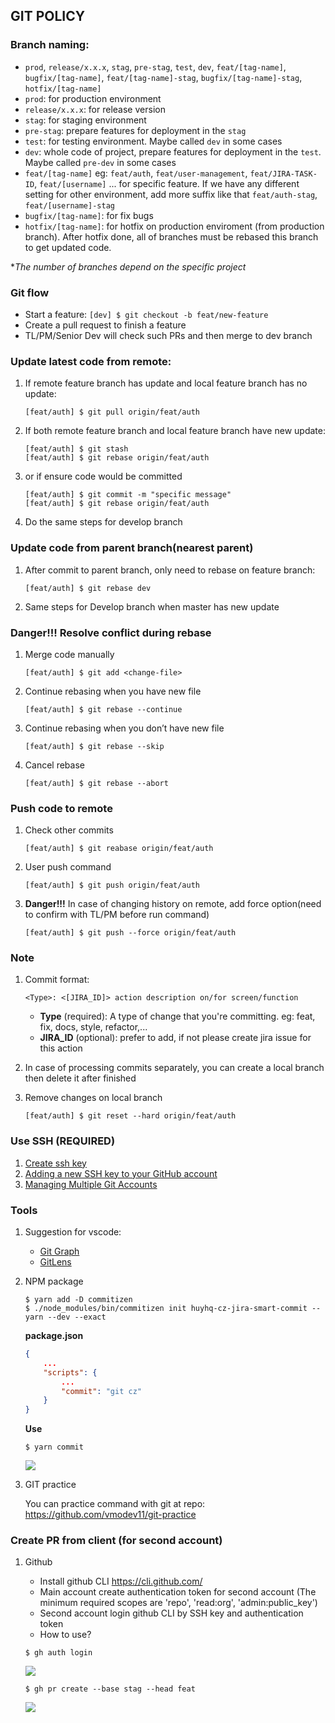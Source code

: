 ## GIT POLICY
### Branch naming:
- `prod`, `release/x.x.x`, `stag`, `pre-stag`, `test`, `dev`, `feat/[tag-name]`, `bugfix/[tag-name]`, `feat/[tag-name]-stag`, `bugfix/[tag-name]-stag`, `hotfix/[tag-name]`
- `prod`: for production environment
- `release/x.x.x`: for release version
- `stag`: for staging environment
- `pre-stag`: prepare features for deployment in the `stag`
- `test`: for testing environment. Maybe called `dev` in some cases
- `dev`: whole code of project, prepare features for deployment in the `test`. Maybe called `pre-dev` in some cases
- `feat/[tag-name]` eg: `feat/auth`, `feat/user-management`, `feat/JIRA-TASK-ID`, `feat/[username]` ... for specific feature. If we have any different setting for other environment, add more suffix like that `feat/auth-stag`, `feat/[username]-stag`
- `bugfix/[tag-name]`: for fix bugs
- `hotfix/[tag-name]`: for hotfix on production enviroment (from production branch). After hotfix done, all of branches must be rebased this branch to get updated code.

**The number of branches depend on the specific project*

### Git flow
- Start a feature: `[dev] $ git checkout -b feat/new-feature`
- Create a pull request to finish a feature
- TL/PM/Senior Dev will check such PRs and then merge to dev branch

### Update latest code from remote:

1. If remote feature branch has update and local feature branch has no update:

    ```
    [feat/auth] $ git pull origin/feat/auth
    ```

2. If both remote feature branch and local feature branch have new update:

    ```
    [feat/auth] $ git stash
    [feat/auth] $ git rebase origin/feat/auth
    ```

3. or if ensure code would be committed

    ```
    [feat/auth] $ git commit -m "specific message"
    [feat/auth] $ git rebase origin/feat/auth
    ```

4. Do the same steps for develop branch
### Update code from parent branch(nearest parent)
1. After commit to parent branch, only need to rebase on feature branch:

    ```
    [feat/auth] $ git rebase dev
    ```

2. Same steps for Develop branch when master has new update
### Danger!!! Resolve conflict during rebase
1. Merge code manually

    ```
    [feat/auth] $ git add <change-file>
    ```
2. Continue rebasing when you have new file

    ```
    [feat/auth] $ git rebase --continue
    ```
3. Continue rebasing when you don’t have new file

    ```
    [feat/auth] $ git rebase --skip
    ```
4. Cancel rebase

    ```
    [feat/auth] $ git rebase --abort
    ```

### Push code to remote
1. Check other commits

    ```
    [feat/auth] $ git reabase origin/feat/auth
    ```
2. User push command

    ```
    [feat/auth] $ git push origin/feat/auth
    ```
3. **Danger!!!** In case of changing history on remote, add force option(need to confirm with TL/PM before run command)

    ```
    [feat/auth] $ git push --force origin/feat/auth
    ```

### Note
1. Commit format: 

    ```
    <Type>: <[JIRA_ID]> action description on/for screen/function
    ```
    - **Type** (required): A type of change that you're committing. eg: feat, fix, docs, style, refactor,...
    - **JIRA_ID** (optional): prefer to add, if not please create jira issue for this action
2. In case of processing commits separately, you can create a local branch then delete it after finished
3. Remove changes on local branch

    ```
    [feat/auth] $ git reset --hard origin/feat/auth
    ```

### Use SSH (REQUIRED)
1. [Create ssh key](https://docs.github.com/en/github/authenticating-to-github/generating-a-new-ssh-key-and-adding-it-to-the-ssh-agent#generating-a-new-ssh-key)
2. [Adding a new SSH key to your GitHub account](https://docs.github.com/en/github/authenticating-to-github/adding-a-new-ssh-key-to-your-github-account)
3. [Managing Multiple Git Accounts](https://medium.com/the-andela-way/a-practical-guide-to-managing-multiple-github-accounts-8e7970c8fd46)

### Tools
1. Suggestion for vscode: 
    - [Git Graph](https://marketplace.visualstudio.com/items?itemName=mhutchie.git-graph)
    - [GitLens](https://marketplace.visualstudio.com/items?itemName=eamodio.gitlens)
    
2. NPM package
    
    ```
    $ yarn add -D commitizen
    $ ./node_modules/bin/commitizen init huyhq-cz-jira-smart-commit --yarn --dev --exact
    ```
    
    **package.json**
    ```json
    {
        ...
        "scripts": {
            ...
            "commit": "git cz"
        }
    }
    ```
    **Use**
    
    ```
    $ yarn commit
    ```
    
    ![](https://i.imgur.com/lZJLOaa.png)

3. GIT practice

    You can practice command with git at repo: https://github.com/vmodev11/git-practice

### Create PR from client (for second account)
1. Github
    - Install github CLI https://cli.github.com/
    - Main account create authentication token for second account (The minimum required scopes are 'repo', 'read:org', 'admin:public_key')
    - Second account login github CLI by SSH key and authentication token
    - How to use?
    ```
    $ gh auth login
    ```
    ![](https://i.imgur.com/2KFiaSW.png)

    ```
    $ gh pr create --base stag --head feat
    ```
    ![](https://i.imgur.com/OXQiLfL.png)

